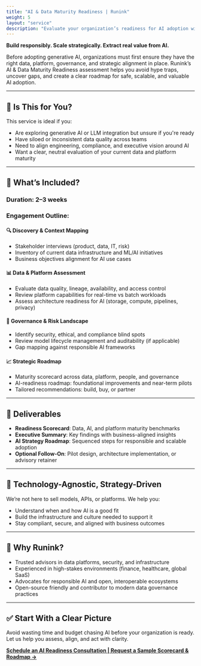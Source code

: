```yaml
---
title: "AI & Data Maturity Readiness | Runink"
weight: 5
layout: "service"
description: "Evaluate your organization’s readiness for AI adoption with Runink’s AI & Data Maturity Readiness service. Strategy-first, tool-agnostic guidance."
---
```


**Build responsibly. Scale strategically. Extract real value from AI.**

Before adopting generative AI, organizations must first ensure they have the right data, platform, governance, and strategic alignment in place. Runink’s AI & Data Maturity Readiness assessment helps you avoid hype traps, uncover gaps, and create a clear roadmap for safe, scalable, and valuable AI adoption.

---

## 🚩 **Is This for You?**

This service is ideal if you:

* Are exploring generative AI or LLM integration but unsure if you're ready
* Have siloed or inconsistent data quality across teams
* Need to align engineering, compliance, and executive vision around AI
* Want a clear, neutral evaluation of your current data and platform maturity

---

## 📅 **What’s Included?**

### **Duration:** 2–3 weeks

### **Engagement Outline:**

#### 🔍 Discovery & Context Mapping

* Stakeholder interviews (product, data, IT, risk)
* Inventory of current data infrastructure and ML/AI initiatives
* Business objectives alignment for AI use cases

#### 📊 Data & Platform Assessment

* Evaluate data quality, lineage, availability, and access control
* Review platform capabilities for real-time vs batch workloads
* Assess architecture readiness for AI (storage, compute, pipelines, privacy)

#### 🔐 Governance & Risk Landscape

* Identify security, ethical, and compliance blind spots
* Review model lifecycle management and auditability (if applicable)
* Gap mapping against responsible AI frameworks

#### 📈 Strategic Roadmap

* Maturity scorecard across data, platform, people, and governance
* AI-readiness roadmap: foundational improvements and near-term pilots
* Tailored recommendations: build, buy, or partner

---

## 📌 **Deliverables**

* **Readiness Scorecard**: Data, AI, and platform maturity benchmarks
* **Executive Summary**: Key findings with business-aligned insights
* **AI Strategy Roadmap**: Sequenced steps for responsible and scalable adoption
* **Optional Follow-On**: Pilot design, architecture implementation, or advisory retainer

---

## 🧠 **Technology-Agnostic, Strategy-Driven**

We’re not here to sell models, APIs, or platforms. We help you:

* Understand when and how AI is a good fit
* Build the infrastructure and culture needed to support it
* Stay compliant, secure, and aligned with business outcomes

---

## 🎯 **Why Runink?**

* Trusted advisors in data platforms, security, and infrastructure
* Experienced in high-stakes environments (finance, healthcare, global SaaS)
* Advocates for responsible AI and open, interoperable ecosystems
* Open-source friendly and contributor to modern data governance practices

---

## ✅ **Start With a Clear Picture**

Avoid wasting time and budget chasing AI before your organization is ready. Let us help you assess, align, and act with clarity.

[**Schedule an AI Readiness Consultation | Request a Sample Scorecard & Roadmap →**](/contact)